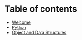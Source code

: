 # Table of contents

* [Welcome](README.md)
* [Python](python.md)
* [Object and Data Structures](object-and-data-structures.md)

